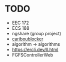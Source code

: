 # TODO
* EEC 172
* ECS 188
* ngshare (group project)
* [cariboublocker](https://github.com/lxylxy123456/cariboublocker)
* algorithm -> algorithms
* https://ercli.dev/ll.html
* FGFSControllerWeb
